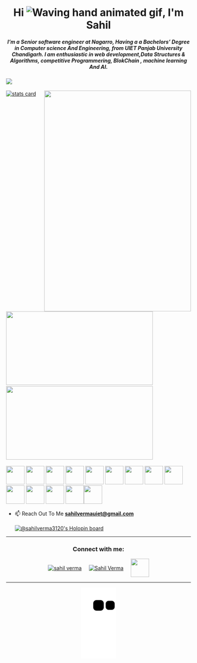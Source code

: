 <h1 align="center">Hi <img src="https://raw.githubusercontent.com/nixin72/nixin72/master/wave.gif" 
         alt="Waving hand animated gif"
        height="45"
         width="45" />, I'm Sahil </h1>
<h5 align="center">
I’m a Senior software engineer at Nagarro, Having a a Bachelors’ Degree in Computer science And Engineering, from UIET Panjab University Chandigarh. I am enthusiastic in web development,Data Structures & Algorithms, competitive Programmering, BlokChain , machine learning And AI. 
</h5>
<p align="left"> <img src="https://komarev.com/ghpvc/?username=sahilverma3120&label=Profile%20views&color=0e75b6&style=flat%22%20alt=%22sahilverma3120" /> </p>
<p>
<a align= "center" href="https://github.com/sahilverma3120">
<img alt= "stats card" height="200px" width="400" src="https://github-readme-streak-stats.herokuapp.com/?user=sahilverma3120&theme=radical">
<img align="right" height="600" width="400" src="https://i.imgur.com/BGyobos.gif" /> </a>
</p>
<img height="200px" width="400" src="https://github-readme-stats.vercel.app/api?username=sahilverma3120&count_private=true&theme=radical&show_icons=true" />
<img height="200px" width="400" src="https://github-readme-stats.vercel.app/api/top-langs/?username=sahilverma3120&layout=compact&theme=radical" />

 <img height="50" width="50" src="https://img.icons8.com/color/48/000000/c-programming.png" /> <img height="50" width="50" src="https://img.icons8.com/color/48/000000/c-plus-plus-logo.png" /> <img height="50" width="50" src="https://img.icons8.com/color/48/000000/java-coffee-cup-logo.png" /> <img height="50" width="50" src="https://img.icons8.com/color/48/000000/html-5.png" /> <img height="50" width="50" src="https://img.icons8.com/color/48/000000/css3.png" /> <img height="50" width="50" src="https://img.icons8.com/color/48/000000/sass.png"/> <img height="50" width="50" src="https://img.icons8.com/color/48/000000/bootstrap.png" />
<img height="50" width="50" src="https://img.icons8.com/color/48/000000/javascript.png"/> <img height="50" width="50" src="https://img.icons8.com/color/48/000000/react-native.png"/> <img height="50" width="50" src="https://img.icons8.com/color/48/000000/google-firebase-console.png"/> <img height="50" width="50" src="https://img.icons8.com/color/48/000000/mysql-logo.png"/> <img height="50" width="50" src="https://img.icons8.com/color/48/000000/mongodb.png"/> <img height="50" width="50" src="https://img.icons8.com/color/48/000000/nodejs.png"/><img height="50" width="50" src="https://img.icons8.com/color/48/000000/python.png" />
- 📫 Reach Out To Me **sahilvermauiet@gmail.com**
<br><br>
[![@sahilverma3120's Holopin board](https://holopin.me/sahilverma3120)](https://holopin.io/@sahilverma3120)
<hr>
<h3 align="center">Connect with me:</h3>
<p align="center">
<a href="https://twitter.com/SahilVe04711867" target="blank"><img align="center" src="https://img.icons8.com/cute-clipart/64/000000/twitter.png" alt="sahil verma" height="50" width="50" /></a> &nbsp;&nbsp;&nbsp;
<a href="https://www.linkedin.com/in/sahilverma01" target="blank"><img align="center" src="https://img.icons8.com/cute-clipart/64/000000/linkedin.png" alt=" Sahil  Verma" height="50" width="50" /></a>&nbsp;&nbsp;&nbsp;&nbsp;
<a href="https://www.facebook.com/sahil786121" target="blank"><img align="center" src="https://img.icons8.com/cute-clipart/64/000000/facebook.png" alt="" height="50" width="50" /></a>
</p>
<hr>
<p align="center">
  <img src="https://github.com/sahilverma3120/sahilverma3120/blob/output/github-contribution-grid-snake.svg" alt="snake"></center>
</p>

